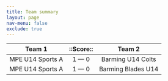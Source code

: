 ```yaml
---
title: Team summary
layout: page
nav-menu: false
exclude: true
---
```




|      Team 1      |  ::Score::  |       Team 2       |
|:----------------:|:-----------:|:------------------:|
| MPE U14 Sports A | 1 &mdash; 0 | Barming U14 Colts  |
| MPE U14 Sports A | 1 &mdash; 0 | Barming Blades U14 |

 <br /><br /><br />